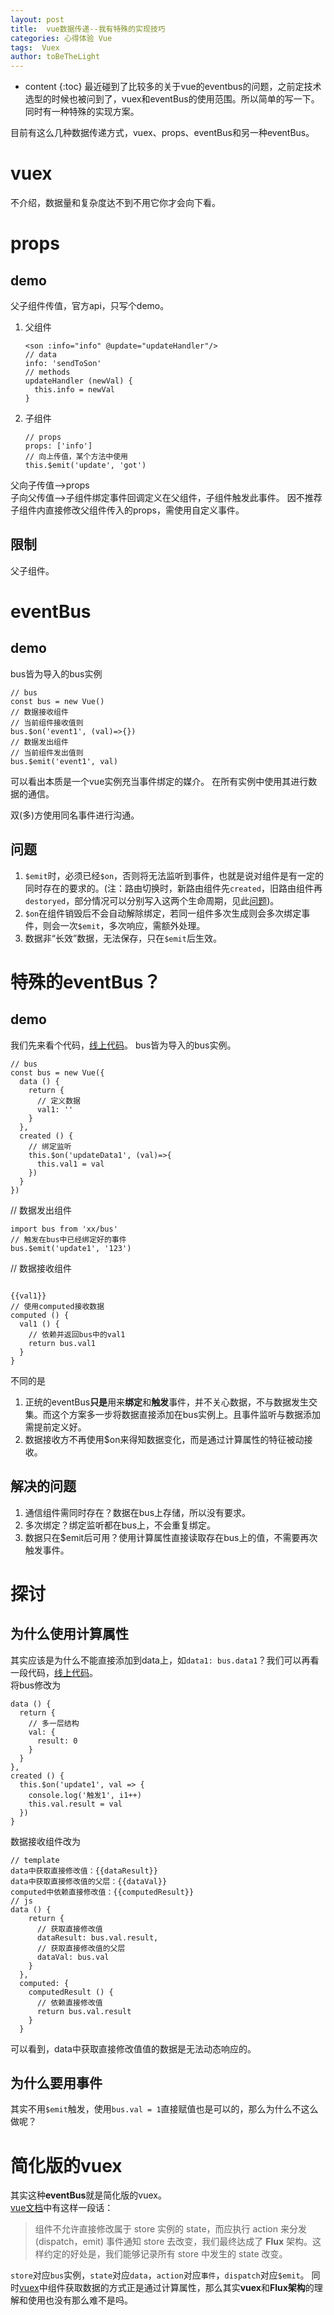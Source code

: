 ```yaml
---
layout: post
title:  vue数据传递--我有特殊的实现技巧
categories: 心得体验 Vue
tags:  Vuex 
author: toBeTheLight
---
```


* content
{:toc}
最近碰到了比较多的关于vue的eventbus的问题，之前定技术选型的时候也被问到了，vuex和eventBus的使用范围。所以简单的写一下。同时有一种特殊的实现方案。





目前有这么几种数据传递方式，vuex、props、eventBus和另一种eventBus。

# vuex

不介绍，数据量和复杂度达不到不用它你才会向下看。

# props

## demo

父子组件传值，官方api，只写个demo。
1. 父组件

    ```
    <son :info="info" @update="updateHandler"/>
    // data
    info: 'sendToSon'
    // methods
    updateHandler (newVal) {
      this.info = newVal
    }
    ```

2. 子组件

    ```
    // props
    props: ['info']
    // 向上传值，某个方法中使用
    this.$emit('update', 'got')
    ```

父向子传值-->props  
子向父传值-->子组件绑定事件回调定义在父组件，子组件触发此事件。
因不推荐子组件内直接修改父组件传入的props，需使用自定义事件。

## 限制
父子组件。

# eventBus

## demo

bus皆为导入的bus实例
```
// bus
const bus = new Vue()
// 数据接收组件
// 当前组件接收值则
bus.$on('event1', (val)=>{})
// 数据发出组件
// 当前组件发出值则
bus.$emit('event1', val)
```
可以看出本质是一个vue实例充当事件绑定的媒介。
在所有实例中使用其进行数据的通信。

双(多)方使用同名事件进行沟通。

## 问题
1. `$emit`时，必须已经`$on`，否则将无法监听到事件，也就是说对组件是有一定的同时存在的要求的。(注：路由切换时，新路由组件先`created`，旧路由组件再`destoryed`，部分情况可以分别写入这两个生命周期，见此[问题](https://segmentfault.com/q/1010000007879907/a-1020000007886896))。
2. `$on`在组件销毁后不会自动解除绑定，若同一组件多次生成则会多次绑定事件，则会一次`$emit`，多次响应，需额外处理。
3. 数据非“长效”数据，无法保存，只在`$emit`后生效。

# 特殊的eventBus？

## demo

我们先来看个代码，[线上代码](https://jsfiddle.net/xgrjzsup/4780/)。
bus皆为导入的bus实例。
```
// bus
const bus = new Vue({
  data () {
    return {
      // 定义数据
      val1: ''
    }
  },
  created () {
    // 绑定监听
    this.$on('updateData1', (val)=>{
      this.val1 = val
    })
  }
})
```
// 数据发出组件
```
import bus from 'xx/bus'
// 触发在bus中已经绑定好的事件
bus.$emit('update1', '123')
```
// 数据接收组件
```

{{val1}}
// 使用computed接收数据
computed () {
  val1 () {
    // 依赖并返回bus中的val1
    return bus.val1
  }
}
```
不同的是
1. 正统的eventBus**只是**用来**绑定**和**触发**事件，并不关心数据，不与数据发生交集。而这个方案多一步将数据直接添加在bus实例上。且事件监听与数据添加需提前定义好。
2. 数据接收方不再使用$on来得知数据变化，而是通过计算属性的特征被动接收。

## 解决的问题

1. 通信组件需同时存在？数据在bus上存储，所以没有要求。
2. 多次绑定？绑定监听都在bus上，不会重复绑定。
3. 数据只在$emit后可用？使用计算属性直接读取存在bus上的值，不需要再次触发事件。

# 探讨

## 为什么使用计算属性

其实应该是为什么不能直接添加到data上，如`data1: bus.data1`？我们可以再看一段代码，[线上代码](https://jsfiddle.net/xgrjzsup/4783/)。    
将bus修改为
```
data () {
  return {
    // 多一层结构
    val: {
      result: 0
    }
  }
},
created () {
  this.$on('update1', val => {
    console.log('触发1', i1++)
    this.val.result = val
  })
}
```
数据接收组件改为
```
// template
data中获取直接修改值：{{dataResult}}
data中获取直接修改值的父层：{{dataVal}}
computed中依赖直接修改值：{{computedResult}}
// js
data () {
    return {
      // 获取直接修改值
      dataResult: bus.val.result,
      // 获取直接修改值的父层
      dataVal: bus.val
    }
  },
  computed: {
    computedResult () {
      // 依赖直接修改值
      return bus.val.result
    }
  }
```
可以看到，data中获取直接修改值值的数据是无法动态响应的。

## 为什么要用事件

其实不用`$emit`触发，使用`bus.val = 1`直接赋值也是可以的，那么为什么不这么做呢？

# 简化版的vuex

其实这种**eventBus**就是简化版的vuex。  
[vue文档](https://cn.vuejs.org/v2/guide/state-management.html#简单状态管理起步使用)中有这样一段话：
> 组件不允许直接修改属于 store 实例的 state，而应执行 action 来分发 (dispatch，emit) 事件通知 store 去改变，我们最终达成了 **Flux** 架构。这样约定的好处是，我们能够记录所有 store 中发生的 state 改变。

`store`对应`bus`实例，`state`对应`data`，`action`对应`事件`，`dispatch`对应`$emit`。
同时[vuex](https://vuex.vuejs.org/zh-cn/state.html)中组件获取数据的方式正是通过计算属性，那么其实**vuex**和**Flux架构**的理解和使用也没有那么难不是吗。

